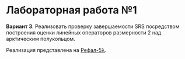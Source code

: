 # Лабораторная работа №1

**Вариант 3**. Реализовать проверку завершаемости SRS посредством построения
оценки линейных операторов размерности 2 над арктическим полукольцом.

Реализация представлена на [Рефал-5λ](https://github.com/bmstu-iu9/refal-5-lambda).

